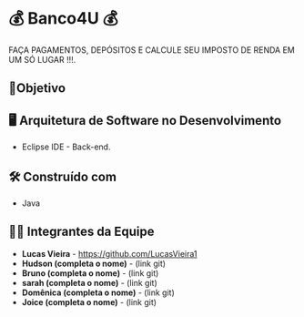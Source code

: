 # 💰 Banco4U 💰
FAÇA PAGAMENTOS, DEPÓSITOS E CALCULE SEU IMPOSTO DE RENDA EM UM SÓ LUGAR !!!.

## :dart:Objetivo

##  :desktop_computer:  Arquitetura de Software no Desenvolvimento

* Eclipse IDE - Back-end.

## 🛠️ Construído com

*  Java

## 👨‍💻 Integrantes da Equipe 

* **Lucas Vieira** - https://github.com/LucasVieira1
* **Hudson (completa o nome)** - (link git)
* **Bruno (completa o nome)** - (link git)
* **sarah (completa o nome)** - (link git)
* **Domênica (completa o nome)** - (link git)
* **Joice (completa o nome)** - (link git)


